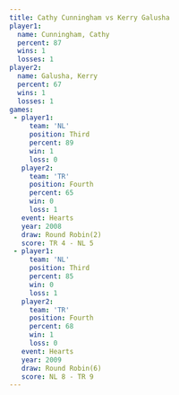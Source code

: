 ```yaml
---
title: Cathy Cunningham vs Kerry Galusha
player1:                 
  name: Cunningham, Cathy
  percent: 87            
  wins: 1                
  losses: 1              
player2:                 
  name: Galusha, Kerry   
  percent: 67            
  wins: 1                
  losses: 1              
games:
 - player1:         
     team: 'NL'     
     position: Third
     percent: 89    
     win: 1         
     loss: 0        
   player2:          
     team: 'TR'      
     position: Fourth
     percent: 65     
     win: 0          
     loss: 1         
   event: Hearts       
   year: 2008          
   draw: Round Robin(2)
   score: TR 4 - NL 5  
 - player1:         
     team: 'NL'     
     position: Third
     percent: 85    
     win: 0         
     loss: 1        
   player2:          
     team: 'TR'      
     position: Fourth
     percent: 68     
     win: 1          
     loss: 0         
   event: Hearts       
   year: 2009          
   draw: Round Robin(6)
   score: NL 8 - TR 9  
---
```

